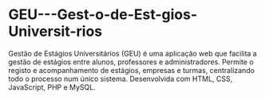 # GEU---Gest-o-de-Est-gios-Universit-rios
Gestão de Estágios Universitários (GEU) é uma aplicação web que facilita a gestão de estágios entre alunos, professores e administradores. Permite o registo e acompanhamento de estágios, empresas e turmas, centralizando todo o processo num único sistema. Desenvolvida com HTML, CSS, JavaScript, PHP e MySQL.
